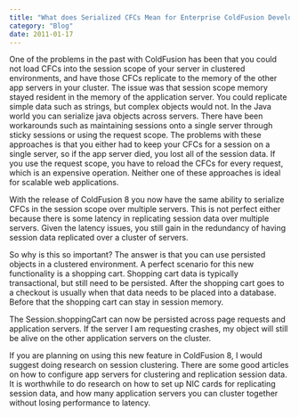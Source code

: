 ```yaml
---
title: "What does Serialized CFCs Mean for Enterprise ColdFusion Developers"
category: "Blog"
date: 2011-01-17
---
```



One of the problems in the past with ColdFusion has been that you could not load CFCs into the session scope of your server in clustered environments, and have those CFCs replicate to the memory of the other app servers in your cluster. The issue was that session scope memory stayed resident in the memory of the application server. You could replicate simple data such as strings, but complex objects would not. In the Java world you can serialize java objects across servers. There have been workarounds such as maintaining sessions onto a single server through sticky sessions or using the request scope. The problems with these approaches is that you either had to keep your CFCs for a session on a single server, so if the app server died, you lost all of the session data. If you use the request scope, you have to reload the CFCs for every request, which is an expensive operation. Neither one of these approaches is ideal for scalable web applications.

With the release of ColdFusion 8 you now have the same ability to serialize CFCs in the session scope over multiple servers. This is not perfect either because there is some latency in replicating session data over multiple servers. Given the latency issues, you still gain in the redundancy of having session data replicated over a cluster of servers.

So why is this so important? The answer is that you can use persisted objects in a clustered environment. A perfect scenario for this new functionality is a shopping cart. Shopping cart data is typically transactional, but still need to be persisted. After the shopping cart goes to a checkout is usually when that data needs to be placed into a database. Before that the shopping cart can stay in session memory.

The Session.shoppingCart can now be persisted across page requests and application servers. If the server I am requesting crashes, my object will still be alive on the other application servers on the cluster.

If you are planning on using this new feature in ColdFusion 8, I would suggest doing research on session clustering. There are some good articles on how to configure app servers for clustering and replication session data. It is worthwhile to do research on how to set up NIC cards for replicating session data, and how many application servers you can cluster together without losing performance to latency.